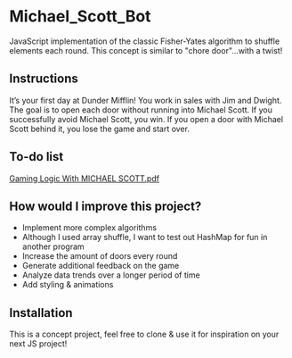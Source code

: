 # Michael_Scott_Bot
JavaScript implementation of the classic Fisher-Yates algorithm to shuffle elements each round. This concept is similar to "chore door"...with a twist!  

## Instructions
It’s your first day at Dunder Mifflin! You work in sales with Jim and Dwight. The goal is to open each door without running into Michael Scott. If you successfully avoid Michael Scott, you win. If you open a door with Michael Scott behind it, you lose the game and start over. 

## To-do list
[Gaming Logic With MICHAEL SCOTT.pdf](https://github.com/Brosem42/Michael_Scott_Bot/files/10400078/Gaming.Logic.With.MICHAEL.SCOTT.pdf)

## How would I improve this project?
* Implement more complex algorithms 
* Although I used array shuffle, I want to test out HashMap for fun in another program
* Increase the amount of doors every round
* Generate additional feedback on the game
* Analyze data trends over a longer period of time    
* Add styling & animations 

## Installation
This is a concept project, feel free to clone & use it for inspiration on your next JS project!

